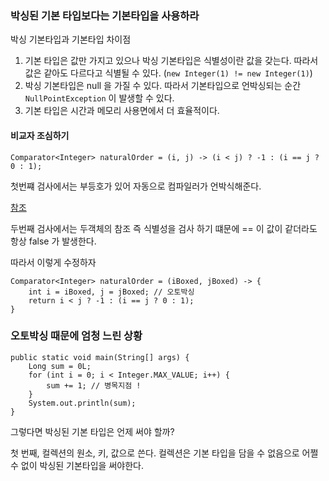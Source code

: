 ### 박싱된 기본 타입보다는 기본타입을 사용하라

박싱 기본타입과 기본타입 차이점

1. 기본 타입은 값만 가지고 있으나 박싱 기본타입은 식별성이란 값을 갖는다. 따라서 값은 같아도 다르다고 식별될 수 있다. (`new Integer(1) != new Integer(1)`)
2. 박싱 기본타입은 null 을 가질 수 있다. 따라서 기본타입으로 언박싱되는 순간 `NullPointException` 이 발생할 수 있다.
3. 기본 타입은 시간과 메모리 사용면에서 더 효율적이다.

#### 비교자 조심하기

```
Comparator<Integer> naturalOrder = (i, j) -> (i < j) ? -1 : (i == j ? 0 : 1);
```

첫번쨰 검사에서는 부등호가 있어 자동으로 컴파일러가 언박식해준다.

[참조](https://stackoverflow.com/questions/44427682/why-does-work-with-wrapper-classes-while-doesnt)

두번째 검사에서는 두객체의 참조 즉 식별성을 검사 하기 떄문에 == 이 값이 같더라도 항상 false 가 발생한다.

따라서 이렇게 수정하자

```
Comparator<Integer> naturalOrder = (iBoxed, jBoxed) -> {
    int i = iBoxed, j = jBoxed; // 오토박싱
    return i < j ? -1 : (i == j ? 0 : 1);
}
```

### 오토박싱 때문에 엄청 느린 상황

```
public static void main(String[] args) {
    Long sum = 0L;
    for (int i = 0; i < Integer.MAX_VALUE; i++) {
        sum += 1; // 병목지점 !
    }
    System.out.println(sum);
}
```

그렇다면 박싱된 기본 타입은 언제 써야 할까?

첫 번째, 컬렉션의 원소, 키, 값으로 쓴다. 컬렉션은 기본 타입을 담을 수 없음으로 어쩔 수 없이 박싱된 기본타입을 써야한다.





